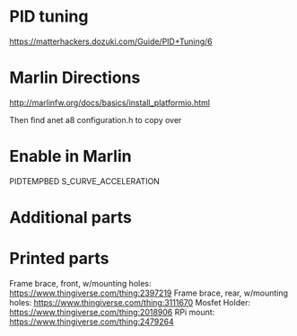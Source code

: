 
# PID tuning
https://matterhackers.dozuki.com/Guide/PID+Tuning/6


# Marlin Directions
http://marlinfw.org/docs/basics/install_platformio.html

Then find anet a8 configuration.h to copy over

# Enable in Marlin
PIDTEMPBED
S_CURVE_ACCELERATION


# Additional parts


# Printed parts
Frame brace, front, w/mounting holes: https://www.thingiverse.com/thing:2397219
Frame brace, rear, w/mounting holes: https://www.thingiverse.com/thing:3111670
Mosfet Holder: https://www.thingiverse.com/thing:2018906
RPi mount: https://www.thingiverse.com/thing:2479264

